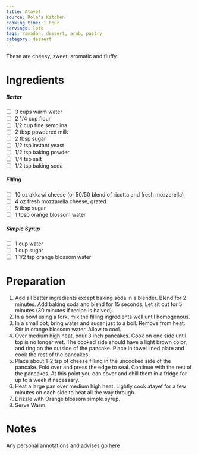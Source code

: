 ```yaml
---
title: Atayef
source: Rola's Kitchen
cooking time: 1 hour
servings: lots
tags: ramadan, dessert, arab, pastry
category: dessert
---
```


These are cheesy, sweet, aromatic and fluffy.

Ingredients
===========

##### Batter
* [ ] 3 cups warm water
* [ ] 2 1/4 cup flour
* [ ] 1/2 cup fine semolina
* [ ] 2 tbsp powdered milk
* [ ] 2 tbsp sugar
* [ ] 1/2 tsp instant yeast
* [ ] 1/2 tsp baking powder
* [ ] 1/4 tsp salt
* [ ] 1/2 tsp baking soda

##### Filling
* [ ] 10 oz akkawi cheese (or 50/50 blend of ricotta and fresh mozzarella)
* [ ] 4 oz fresh mozzarella cheese, grated
* [ ] 5 tbsp sugar
* [ ] 1 tbsp orange blossom water

##### Simple Syrup
* [ ] 1 cup water
* [ ] 1 cup sugar
* [ ] 1 1/2 tsp orange blossom water

Preparation
===========
1. Add all batter ingredients except baking soda in a blender. Blend for 2 minutes. Add baking soda and blend for 15 seconds. Let sit out for 5 minutes (30 minutes if recipe is halved).
2. In a bowl using a fork, mix the filling ingredients well until homogenous.
3. In a small pot, bring water and sugar just to a boil. Remove from heat. Stir in orange blossom water. Allow to cool.
4. Over medium high heat, pour 3 inch pancakes. Cook on one side until top is no longer wet. The cooked side should have a light brown color, and ring on the outside of the pancake. Place in towel lined plate and cook the rest of the pancakes.
5. Place about 1-2 tsp of cheese filling in the uncooked side of the pancake. Fold over and press the edge to seal. Continue with the rest of the pancakes. At this point you can cover and chill them in a fridge for up to a week if necessary.
6. Heat a large pan over medium high heat. Lightly cook atayef for a few minutes on each side to heat all the way through.
7. Drizzle with Orange blossom simple syrup.
8. Serve Warm.



Notes
=====

Any personal annotations and advises go here
